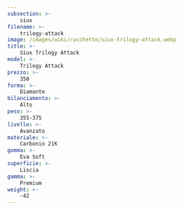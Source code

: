 ```yaml
---
subsection: >-
    siux
filename: >-
    trilogy-attack
image: /images/wiki/racchette/siux-trilogy-attack.webp
title: >-
    Siux Trilogy Attack
model: >-
    Trilogy Attack
prezzo: >-
    350
forma: >-
    Diamante
bilanciamento: >-
    Alto
peso: >-
    355-375
livello: >-
    Avanzato
materiale: >-
    Carbonio 21K
gomma: >-
    Eva Soft
superficie: >-
    Liscia
gamma: >-
    Premium
weight: >-
    -42
---
```

